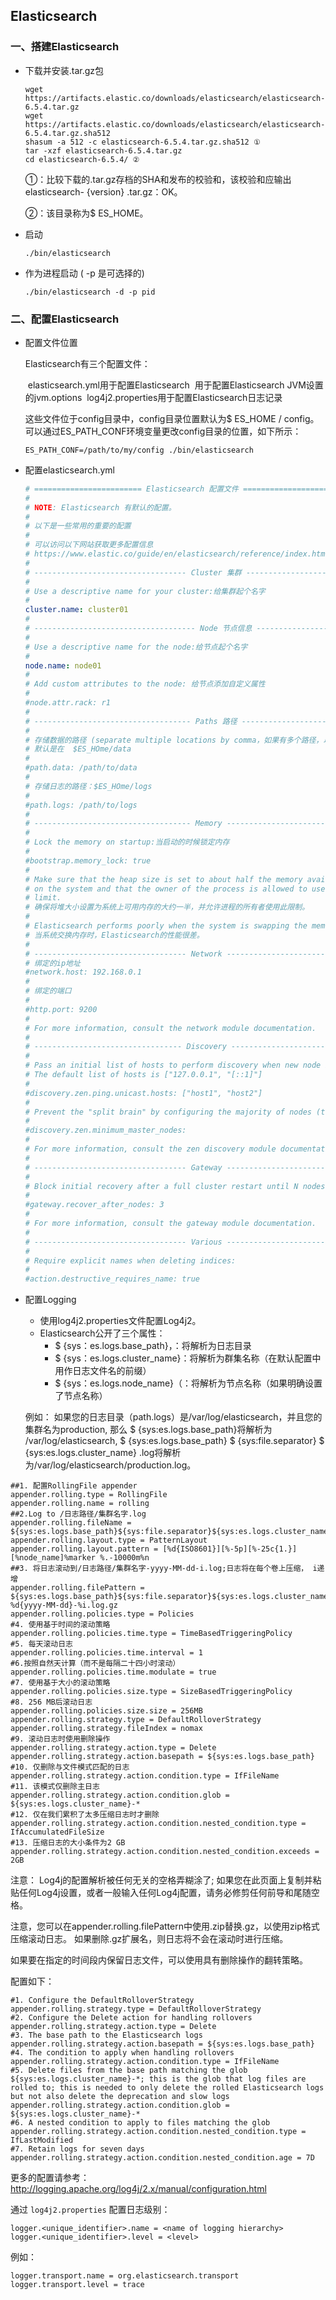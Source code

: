 ## Elasticsearch

### 一、搭建Elasticsearch

- 下载并安装.tar.gz包

  

  ```shell
  wget https://artifacts.elastic.co/downloads/elasticsearch/elasticsearch-6.5.4.tar.gz
  wget https://artifacts.elastic.co/downloads/elasticsearch/elasticsearch-6.5.4.tar.gz.sha512  
  shasum -a 512 -c elasticsearch-6.5.4.tar.gz.sha512 ①
  tar -xzf elasticsearch-6.5.4.tar.gz
  cd elasticsearch-6.5.4/ ②
  ```

  ①：比较下载的.tar.gz存档的SHA和发布的校验和，该校验和应输出elasticsearch- {version} .tar.gz：OK。

  ②：该目录称为$ ES_HOME。

- 启动

  

  ```shell
  ./bin/elasticsearch
  ```

- 作为进程启动 ( -p 是可选择的)

  

  ```shell
  ./bin/elasticsearch -d -p pid
  ```

### 二、配置Elasticsearch

- 配置文件位置

  Elasticsearch有三个配置文件：

  ​     elasticsearch.yml用于配置Elasticsearch
   ​     用于配置Elasticsearch JVM设置的jvm.options
   ​     log4j2.properties用于配置Elasticsearch日志记录

  这些文件位于config目录中，config目录位置默认为$ ES_HOME / config。 可以通过ES_PATH_CONF环境变量更改config目录的位置，如下所示：

  

  ```shell
  ES_PATH_CONF=/path/to/my/config ./bin/elasticsearch
  ```

- 配置elasticsearch.yml

  

  ```yml
  # ======================== Elasticsearch 配置文件 =========================
  #
  # NOTE: Elasticsearch 有默认的配置。
  #
  # 以下是一些常用的重要的配置
  #
  # 可以访问以下网站获取更多配置信息
  # https://www.elastic.co/guide/en/elasticsearch/reference/index.html
  #
  # ---------------------------------- Cluster 集群 -------------------------------
  #
  # Use a descriptive name for your cluster:给集群起个名字
  #
  cluster.name: cluster01
  #
  # ------------------------------------ Node 节点信息 -----------------------------
  #
  # Use a descriptive name for the node:给节点起个名字
  #
  node.name: node01
  #
  # Add custom attributes to the node: 给节点添加自定义属性
  #
  #node.attr.rack: r1
  #
  # ----------------------------------- Paths 路径 -----------------------------------
  #
  # 存储数据的路径 (separate multiple locations by comma，如果有多个路径，以逗号分隔):
  # 默认是在  $ES_HOme/data
  #
  #path.data: /path/to/data
  #
  # 存储日志的路径：$ES_HOme/logs
  #
  #path.logs: /path/to/logs
  #
  # ----------------------------------- Memory -----------------------------------
  #
  # Lock the memory on startup:当启动的时候锁定内存
  #
  #bootstrap.memory_lock: true
  #
  # Make sure that the heap size is set to about half the memory available
  # on the system and that the owner of the process is allowed to use this
  # limit.
  # 确保将堆大小设置为系统上可用内存的大约一半，并允许进程的所有者使用此限制。
  #
  # Elasticsearch performs poorly when the system is swapping the memory.
  # 当系统交换内存时，Elasticsearch的性能很差。
  #
  # ---------------------------------- Network -----------------------------------
  # 绑定的ip地址
  #network.host: 192.168.0.1
  #
  # 绑定的端口
  #
  #http.port: 9200
  #
  # For more information, consult the network module documentation.
  #
  # --------------------------------- Discovery ----------------------------------
  #
  # Pass an initial list of hosts to perform discovery when new node is started:
  # The default list of hosts is ["127.0.0.1", "[::1]"]
  #
  #discovery.zen.ping.unicast.hosts: ["host1", "host2"]
  #
  # Prevent the "split brain" by configuring the majority of nodes (total number of master-eligible nodes / 2 + 1):
  #
  #discovery.zen.minimum_master_nodes: 
  #
  # For more information, consult the zen discovery module documentation.
  #
  # ---------------------------------- Gateway -----------------------------------
  #
  # Block initial recovery after a full cluster restart until N nodes are started:
  #
  #gateway.recover_after_nodes: 3
  #
  # For more information, consult the gateway module documentation.
  #
  # ---------------------------------- Various -----------------------------------
  #
  # Require explicit names when deleting indices:
  #
  #action.destructive_requires_name: true
  ```

- 配置Logging

  - 使用log4j2.properties文件配置Log4j2。
  - Elasticsearch公开了三个属性：
    - $ {sys：es.logs.base_path}，：将解析为日志目录
    - $ {sys：es.logs.cluster_name}：将解析为群集名称（在默认配置中用作日志文件名的前缀）
    - $ {sys：es.logs.node_name}（：将解析为节点名称（如果明确设置了节点名称）

  例如： 如果您的日志目录（path.logs）是/var/log/elasticsearch，并且您的集群名为production,
   那么 $ {sys:es.logs.base_path}将解析为 /var/log/elasticsearch, $ {sys:es.logs.base_path} $ {sys:file.separator} $ {sys:es.logs.cluster_name} .log将解析为/var/log/elasticsearch/production.log。



```properties
##1. 配置RollingFile appender 
appender.rolling.type = RollingFile 
appender.rolling.name = rolling
##2.Log to /日志路径/集群名字.log 
appender.rolling.fileName = ${sys:es.logs.base_path}${sys:file.separator}${sys:es.logs.cluster_name}.log 
appender.rolling.layout.type = PatternLayout
appender.rolling.layout.pattern = [%d{ISO8601}][%-5p][%-25c{1.}] [%node_name]%marker %.-10000m%n
##3. 将日志滚动到/日志路径/集群名字-yyyy-MM-dd-i.log;日志将在每个卷上压缩， i递增
appender.rolling.filePattern = ${sys:es.logs.base_path}${sys:file.separator}${sys:es.logs.cluster_name}-%d{yyyy-MM-dd}-%i.log.gz 
appender.rolling.policies.type = Policies
#4. 使用基于时间的滚动策略
appender.rolling.policies.time.type = TimeBasedTriggeringPolicy 
#5. 每天滚动日志
appender.rolling.policies.time.interval = 1 
#6.按照自然天计算（而不是每隔二十四小时滚动）
appender.rolling.policies.time.modulate = true 
#7. 使用基于大小的滚动策略
appender.rolling.policies.size.type = SizeBasedTriggeringPolicy 
#8. 256 MB后滚动日志
appender.rolling.policies.size.size = 256MB 
appender.rolling.strategy.type = DefaultRolloverStrategy
appender.rolling.strategy.fileIndex = nomax
#9. 滚动日志时使用删除操作
appender.rolling.strategy.action.type = Delete 
appender.rolling.strategy.action.basepath = ${sys:es.logs.base_path}
#10. 仅删除与文件模式匹配的日志
appender.rolling.strategy.action.condition.type = IfFileName 
#11. 该模式仅删除主日志
appender.rolling.strategy.action.condition.glob = ${sys:es.logs.cluster_name}-* 
#12. 仅在我们累积了太多压缩日志时才删除
appender.rolling.strategy.action.condition.nested_condition.type = IfAccumulatedFileSize 
#13. 压缩日志的大小条件为2 GB
appender.rolling.strategy.action.condition.nested_condition.exceeds = 2GB
```

注意： Log4j的配置解析被任何无关的空格弄糊涂了; 如果您在此页面上复制并粘贴任何Log4j设置，或者一般输入任何Log4j配置，请务必修剪任何前导和尾随空格。

注意，您可以在appender.rolling.filePattern中使用.zip替换.gz，以使用zip格式压缩滚动日志。 如果删除.gz扩展名，则日志将不会在滚动时进行压缩。

如果要在指定的时间段内保留日志文件，可以使用具有删除操作的翻转策略。

配置如下：



```properties
#1. Configure the DefaultRolloverStrategy 
appender.rolling.strategy.type = DefaultRolloverStrategy 
#2. Configure the Delete action for handling rollovers 
appender.rolling.strategy.action.type = Delete 
#3. The base path to the Elasticsearch logs 
appender.rolling.strategy.action.basepath = ${sys:es.logs.base_path} 
#4. The condition to apply when handling rollovers 
appender.rolling.strategy.action.condition.type = IfFileName 
#5. Delete files from the base path matching the glob ${sys:es.logs.cluster_name}-*; this is the glob that log files are rolled to; this is needed to only delete the rolled Elasticsearch logs but not also delete the deprecation and slow logs 
appender.rolling.strategy.action.condition.glob = ${sys:es.logs.cluster_name}-* 
#6. A nested condition to apply to files matching the glob 
appender.rolling.strategy.action.condition.nested_condition.type = IfLastModified 
#7. Retain logs for seven days 
appender.rolling.strategy.action.condition.nested_condition.age = 7D 
```

更多的配置请参考：http://logging.apache.org/log4j/2.x/manual/configuration.html

通过 `log4j2.properties` 配置日志级别：



```properties
logger.<unique_identifier>.name = <name of logging hierarchy>
logger.<unique_identifier>.level = <level>
```

例如：



```properties
logger.transport.name = org.elasticsearch.transport
logger.transport.level = trace
```